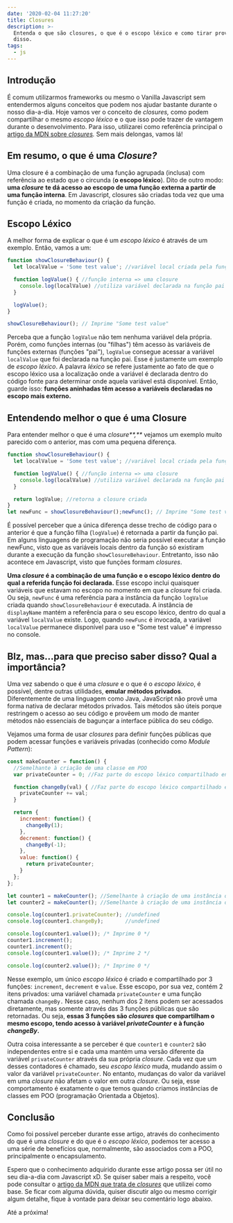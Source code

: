 ```yaml
---
date: '2020-02-04 11:27:20'
title: Closures
description: >-
  Entenda o que são closures, o que é o escopo léxico e como tirar proveito
  disso.
tags:
  - js
---
```

## Introdução

É comum utilizarmos frameworks ou mesmo o Vanilla Javascript sem entendermos alguns conceitos que podem nos ajudar bastante durante o nosso dia-a-dia. Hoje vamos ver o conceito de _closures,_ como podem compartilhar o mesmo _escopo léxico_ e o que isso pode trazer de vantagem durante o desenvolvimento. Para isso, utilizarei como referência principal o [artigo da MDN sobre _closures_](https://developer.mozilla.org/en-US/docs/Web/JavaScript/Closures)_._ Sem mais delongas, vamos lá!

## Em resumo, o que é uma _Closure?_

Uma closure é a combinação de uma função agrupada (inclusa) com referência ao estado que o circunda (**o escopo léxico**). Dito de outro modo: **uma _closure_** **te dá acesso ao escopo de uma função externa a partir de uma função interna**. Em Javascript, closures são criadas toda vez que uma função é criada, no momento da criação da função.

## Escopo Léxico

A melhor forma de explicar o que é um _escopo léxico_ é através de um exemplo. Então, vamos a um:

```js
function showClosureBehaviour() {
  let localValue = 'Some test value'; //variável local criada pela função

  function logValue() { //função interna => uma closure
    console.log(localValue) //utiliza variável declarada na função pai
  }

  logValue();
}

showClosureBehaviour(); // Imprime "Some test value"
```

Perceba que a função `logValue` não tem nenhuma variável dela própria. Porém, como funções internas (ou "filhas") têm acesso às variáveis de funções externas (funções "pai"), `logValue` consegue acessar a variável `localValue` que foi declarada na função pai. Esse é justamente um exemplo de _escopo léxico_. A palavra _léxico_ se refere justamente ao fato de que o escopo léxico usa a localização onde a variável é declarada dentro do código fonte para determinar onde aquela variável está disponível. Então, guarde isso:  **funções aninhadas têm acesso a variáveis declaradas no escopo mais externo.**

## Entendendo melhor o que é uma Closure

Para entender melhor o que é uma _closure**,**_ vejamos um exemplo muito parecido com o anterior, mas com uma pequena diferença.

```js
function showClosureBehaviour() {
  let localValue = 'Some test value'; //variável local criada pela função

  function logValue() { //função interna => uma closure
    console.log(localValue) //utiliza variável declarada na função pai
  }

  return logValue; //retorna a closure criada
}
let newFunc = showClosureBehaviour();newFunc(); // Imprime "Some test value"
```

É possível perceber que a única diferença desse trecho de código para o anterior é que a função filha (`logValue`) é retornada a partir da função pai. Em alguns linguagens de programação não seria possível executar a função newFunc, visto que as variáveis locais dentro da função só existiram durante a execução da função `showClosureBehaviour`. Entretanto, isso não acontece em Javascript, visto que funções formam _closures_.

**Uma _closure_ é a combinação de uma função e o escopo léxico dentro do qual a referida função foi declarada.** Esse escopo inclui quaisquer variáveis que estavam no escopo no momento em que a _closure_ foi criada. Ou seja, `newFunc` é uma referência para a instância da função `logValue` criada quando `showClosureBehaviour` é executada. A instância de `displayName` mantém a referência para o seu escopo léxico, dentro do qual a variável `localValue` existe. Logo, quando `newFunc` é invocada, a variável `localValue` permanece disponível para uso e "Some test value" é impresso no console.

## Blz, mas...para que preciso saber disso? Qual a importância?

Uma vez sabendo o que é uma _closure_ e o que é o _escopo léxico_, é possível, dentre outras utilidades, **emular métodos privados**. Diferentemente de uma linguagem como Java, JavaScript não provê uma forma nativa de declarar métodos privados. Tais métodos são úteis porque restringem o acesso ao seu código e provêem um modo de manter métodos não essenciais de bagunçar a interface pública do seu código. 

Vejamos uma forma de usar _closures_ para definir funções públicas que podem acessar funções e variáveis privadas (conhecido como _Module Pattern_):

```js
const makeCounter = function() {
  //Semelhante à criação de uma classe em POO
  var privateCounter = 0; //Faz parte do escopo léxico compartilhado entre as funções "increment", "decrement" e "value"

  function changeBy(val) { //Faz parte do escopo léxico compartilhado entre as funções "increment", "decrement" e "value"
    privateCounter += val;
  }

  return {
    increment: function() {
      changeBy(1);
    },
    decrement: function() {
      changeBy(-1);
    },
    value: function() {
      return privateCounter;
    }
  };
};

let counter1 = makeCounter(); //Semelhante à criação de uma instância de um objeto em POO
let counter2 = makeCounter(); //Semelhante à criação de uma instância de um objeto em POO

console.log(counter1.privateCounter); //undefined
console.log(counter1.changeBy);       //undefined

console.log(counter1.value()); /* Imprime 0 */
counter1.increment();
counter1.increment();
console.log(counter1.value()); /* Imprime 2 */

console.log(counter2.value()); /* Imprime 0 */
```

Nesse exemplo, um único _escopo léxico_ é criado e compartilhado por 3 funções: `increment`, `decrement` e `value`. Esse escopo, por sua vez, contém 2 itens privados: uma variável chamada `privateCounter` e uma função chamada `changeBy.` Nesse caso, nenhum dos 2 itens podem ser acessados diretamente, mas somente através das 3 funções públicas que são retornadas. Ou seja, **essas 3 funções são _closures_ que compartilham o mesmo escopo, tendo acesso à variável _privateCounter_** **e à função _changeBy_.**

Outra coisa interessante a se perceber é que `counter1` e `counter2` são independentes entre si e cada uma mantém uma versão diferente da variável `privateCounter` através da sua própria _closure_. Cada vez que um desses contadores é chamado, seu _escopo léxico_ muda, mudando assim o valor da variável `privateCounter`. No entanto, mudanças do valor da variável em uma _closure_ não afetam o valor em outra _closure_. Ou seja, esse comportamento é exatamente o que temos quando criamos instâncias de classes em POO (programação Orientada a Objetos).

## Conclusão

Como foi possível perceber durante esse artigo, através do conhecimento do que é uma _closure_ e do que é o _escopo léxico_, podemos ter acesso a uma série de benefícios que, normalmente, são associados com a POO, principalmente o encapsulamento.

Espero que o conhecimento adquirido durante esse artigo possa ser útil no seu dia-a-dia com Javascript xD. Se quiser saber mais a respeito, você pode consultar o [artigo da MDN que trata de _closures_](https://developer.mozilla.org/en-US/docs/Web/JavaScript/Closures) que utilizei como base. Se ficar com alguma dúvida, quiser discutir algo ou mesmo corrigir algum detalhe, fique à vontade para deixar seu comentário logo abaixo.

Até a próxima!
